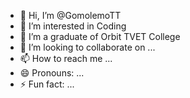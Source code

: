 - 👋 Hi, I’m @GomolemoTT
- 👀 I’m interested in Coding
- 🌱 I’m a graduate of Orbit TVET College
- 💞️ I’m looking to collaborate on ...
- 📫 How to reach me ...
- 😄 Pronouns: ...
- ⚡ Fun fact: ...

<!---
GomolemoTT/GomolemoTT is a ✨ special ✨ repository because its `README.md` (this file) appears on your GitHub profile.
You can click the Preview link to take a look at your changes.
--->
